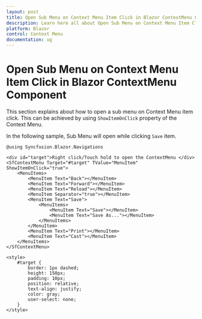 ```yaml
---
layout: post
title: Open Sub Menu on Context Menu Item Click in Blazor ContextMenu Component | Syncfusion
description: Learn here all about Open Sub Menu on Context Menu Item Click in Syncfusion Blazor ContextMenu component and more.
platform: Blazor
control: Context Menu
documentation: ug
---
```


# Open Sub Menu on Context Menu Item Click in Blazor ContextMenu Component

This section explains about how to open a sub menu on Context Menu item click. This can be achieved by using `ShowItemOnClick` property of the Context Menu.

In the following sample, Sub Menu will open while clicking `Save` item.

```cshtml
@using Syncfusion.Blazor.Navigations

<div id="target">Right click/Touch hold to open the ContextMenu </div>
<SfContextMenu Target="#target" TValue="MenuItem" ShowItemOnClick="true">
    <MenuItems>
        <MenuItem Text="Back"></MenuItem>
        <MenuItem Text="Forward"></MenuItem>
        <MenuItem Text="Reload"></MenuItem>
        <MenuItem Separator="true"></MenuItem>
        <MenuItem Text="Save">
            <MenuItems>
                <MenuItem Text="Save"></MenuItem>
                <MenuItem Text="Save As..."></MenuItem>
            </MenuItems>
        </MenuItem>
        <MenuItem Text="Print"></MenuItem>
        <MenuItem Text="Cast"></MenuItem>
    </MenuItems>
</SfContextMenu>

<style>
    #target {
        border: 1px dashed;
        height: 150px;
        padding: 10px;
        position: relative;
        text-align: justify;
        color: gray;
        user-select: none;
    }
</style>

```